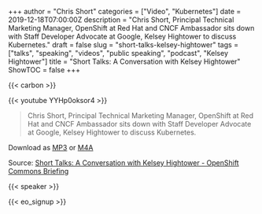 +++
author = "Chris Short"
categories = ["Video", "Kubernetes"]
date = 2019-12-18T07:00:00Z
description = "Chris Short, Principal Technical Marketing Manager, OpenShift at Red Hat and CNCF Ambassador sits down with Staff Developer Advocate at Google, Kelsey Hightower to discuss Kubernetes."
draft = false
slug = "short-talks-kelsey-hightower"
tags = ["talks", "speaking", "videos", "public speaking", "podcast", "Kelsey Hightower"]
title = "Short Talks: A Conversation with Kelsey Hightower"
ShowTOC = false
+++

{{< carbon >}}

{{< youtube YYHp0oksor4 >}}

> Chris Short, Principal Technical Marketing Manager, OpenShift at Red Hat and CNCF Ambassador sits down with Staff Developer Advocate at Google, Kelsey Hightower to discuss Kubernetes.

Download as [MP3](https://c.chrisshort.net/file/chrisshort/Short-Talks-A-Conversation-with-Kelsey-Hightower-OpenShift-Commons-Briefing.mp3) or [M4A](https://c.chrisshort.net/file/chrisshort/Short-Talks-A-Conversation-with-Kelsey-Hightower-OpenShift-Commons-Briefing.m4a)

Source: [Short Talks: A Conversation with Kelsey Hightower - OpenShift Commons Briefing](https://youtu.be/YYHp0oksor4)  

{{< speaker >}}

{{< eo_signup >}}